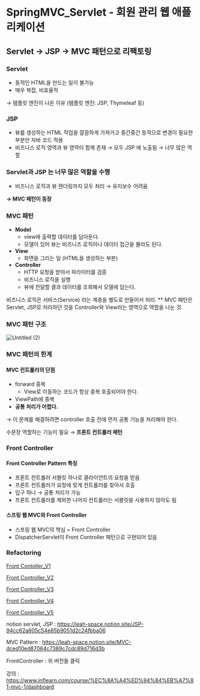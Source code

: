 # SpringMVC_Servlet - 회원 관리 웹 애플리케이션
## Servlet -> JSP -> MVC 패턴으로 리팩토링

### Servlet

- 동적인 HTML을 만드는 일이 불가능
- 매우 복잡, 비효율적

→ 템플릿 엔진이 나온 이유 (템플릿 엔진: JSP, Thymeleaf 등)

### JSP

- 뷰를 생성하는 HTML 작업을 깔끔하게 가져가고 중간중간 동적으로 변경이 필요한 부분만 자바 코드 적용
- 비즈니스 로직 영역과 뷰 영역이 함께 존재 → 모두 JSP 에 노출됨 → 너무 많은 역할

### Servlet과 JSP 는 너무 많은 역할을 수행

- 비즈니스 로직과 뷰 렌더링까지 모두 처리 → 유지보수 어려움

**→ MVC 패턴이 등장**

### MVC 패턴

- **Model**
    - view에 출력할 데이터를 담아둔다.
    - 모델이 있어 뷰는 비즈니즈 로직이나 데이터 접근을 몰라도 된다.
- **View**
    - 화면을 그리는 일 (HTML을 생성하는 부분)
- **Controller**
    - HTTP 요청을 받아서 파라미터를 검증
    - 비즈니스 로직을 실행
    - 뷰에 전달할 결과 데이터를 조회해서 모델에 담는다.

비즈니스 로직은 서비스(Service) 라는 계층을 별도로 만들어서 처리.
** MVC 패턴은 Servlet, JSP로 처리하던 것을 Controller와 View라는 영역으로 역할을 나눈 것.

### MVC 패턴 구조 
![Untitled (2)](https://user-images.githubusercontent.com/38430900/230017033-93e7316e-a82e-44cd-a7f3-79d0833fd247.png)

### MVC 패턴의 한계

#### MVC 컨트롤러의 단점

- forward 중복
    - View로 이동하는 코드가 항상 중복 호출되어야 한다.
- ViewPath에 중복
- **공통 처리가 어렵다.**

→ 이 문제를 해결하려면 controller 호출 전에 먼저 공통 기능을 처리해야 한다.

수문장 역할하는 기능이 필요 → **프론트 컨트롤러 패턴**

### Front Controller
#### Front Controller Pattern 특징

- 프론트 컨트롤러 서블릿 하나로 클라이언트의 요청을 받음
- 프론트 컨트롤러가 요청에 맞게 컨트롤러를 찾아서 호출
- 입구 하나 → 공통 처리가 가능
- 프론트 컨트롤러를 제외한 나머지 컨트롤러는 서블릿을 사용하지 않아도 됨

#### 스프링 웹 MVC와 Front Controller

- 스프링 웹 MVC의 핵심 = Front Controller
- DispatcherServlet이 Front Controller 패턴으로 구현되어 있음

### Refactoring

[Front Contoller_V1](https://www.notion.so/Front-Contoller_V1-a37f12eb20454f778a6c6b7692752bad)

[Front Controller_V2](https://www.notion.so/Front-Controller_V2-273927d3a6de467aa08532b61af6852e)

[Front Controller_V3](https://www.notion.so/Front-Controller_V3-6153c47272a24e558f69dbe655bdf448)

[Front Controller_V4](https://www.notion.so/Front-Controller_V4-02fceeffd7f645d9bd1dab38b317b058)

[Front Controller_V5](https://www.notion.so/Front-Controller_V5-87812d35a09e4d26a14889fc69a98a7b)

notion 
servlet, JSP : https://leah-space.notion.site/JSP-94cc62a805c54e85b9051d2c24fbba06

MVC Pattern : https://leah-space.notion.site/MVC-dced10ed87064c7389c7cdc89d716d3b

FrontController : 위 버전들 클릭 

강의 : https://www.inflearn.com/course/%EC%8A%A4%ED%94%84%EB%A7%81-mvc-1/dashboard
